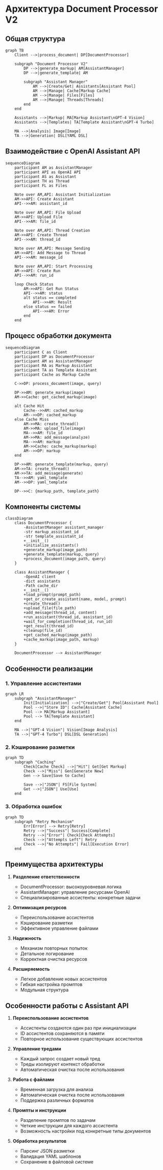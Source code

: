 # Архитектура Document Processor V2

## Общая структура

```mermaid
graph TB
    Client -->|process_document| DP[DocumentProcessor]
    
    subgraph "Document Processor V2"
        DP -->|generate_markup| AM[AssistantManager]
        DP -->|generate_template| AM
        
        subgraph "Assistant Manager"
            AM -->|Create/Get| Assistants[Assistant Pool]
            AM -->|Manage| Cache[Markup Cache]
            AM -->|Manage| Files[Files]
            AM -->|Manage| Threads[Threads]
        end
    end
    
    Assistants -->|Markup| MA[Markup Assistant\nGPT-4 Vision]
    Assistants -->|Templates| TA[Template Assistant\nGPT-4 Turbo]
    
    MA -->|Analysis| Image[Image]
    TA -->|Generation| DSL[YAML DSL]
```

## Взаимодействие с OpenAI Assistant API

```mermaid
sequenceDiagram
    participant AM as AssistantManager
    participant API as OpenAI API
    participant AS as Assistant
    participant TH as Thread
    participant FL as Files

    Note over AM,API: Assistant Initialization
    AM->>API: Create Assistant
    API-->>AM: assistant_id
    
    Note over AM,API: File Upload
    AM->>API: Upload File
    API-->>AM: file_id
    
    Note over AM,API: Thread Creation
    AM->>API: Create Thread
    API-->>AM: thread_id
    
    Note over AM,API: Message Sending
    AM->>API: Add Message to Thread
    API-->>AM: message_id
    
    Note over AM,API: Start Processing
    AM->>API: Create Run
    API-->>AM: run_id
    
    loop Check Status
        AM->>API: Get Run Status
        API-->>AM: status
        alt status == completed
            API-->>AM: Result
        else status == failed
            API-->>AM: Error
        end
    end
```

## Процесс обработки документа

```mermaid
sequenceDiagram
    participant C as Client
    participant DP as DocumentProcessor
    participant AM as AssistantManager
    participant MA as Markup Assistant
    participant TA as Template Assistant
    participant Cache as Markup Cache

    C->>DP: process_document(image, query)
    
    DP->>AM: generate_markup(image)
    AM->>Cache: get_cached_markup(image)
    
    alt Cache Hit
        Cache-->>AM: cached_markup
        AM-->>DP: cached_markup
    else Cache Miss
        AM->>MA: create_thread()
        AM->>MA: upload_file(image)
        MA-->>AM: file_id
        AM->>MA: add_message(analyze)
        MA-->>AM: markup
        AM->>Cache: cache_markup(markup)
        AM-->>DP: markup
    end
    
    DP->>AM: generate_template(markup, query)
    AM->>TA: create_thread()
    AM->>TA: add_message(generate)
    TA-->>AM: yaml_template
    AM-->>DP: yaml_template
    
    DP-->>C: {markup_path, template_path}
```

## Компоненты системы

```mermaid
classDiagram
    class DocumentProcessor {
        -AssistantManager assistant_manager
        -str markup_assistant_id
        -str template_assistant_id
        +__init__()
        +initialize_assistants()
        +generate_markup(image_path)
        +generate_template(markup, query)
        +process_document(image_path, query)
    }
    
    class AssistantManager {
        -OpenAI client
        -dict assistants
        -Path cache_dir
        +__init__()
        +load_prompt(prompt_path)
        +get_or_create_assistant(name, model, prompt)
        +create_thread()
        +upload_file(file_path)
        +add_message(thread_id, content)
        +run_assistant(thread_id, assistant_id)
        +wait_for_completion(thread_id, run_id)
        +get_result(thread_id)
        +cleanup(file_id)
        +get_cached_markup(image_path)
        +cache_markup(image_path, markup)
    }
    
    DocumentProcessor --> AssistantManager
```

## Особенности реализации

### 1. Управление ассистентами
```mermaid
graph LR
    subgraph "AssistantManager"
        Init[Initialization] -->|"Create/Get"| Pool[Assistant Pool]
        Pool -->|"Store ID"| Cache[Assistant Cache]
        Pool --> MA[Markup Assistant]
        Pool --> TA[Template Assistant]
    end
    
    MA -->|"GPT-4 Vision"| Vision[Image Analysis]
    TA -->|"GPT-4 Turbo"| DSL[DSL Generation]
```

### 2. Кэширование разметки
```mermaid
graph TD
    subgraph "Caching"
        Check[Cache Check] -->|"Hit"| Get[Get Markup]
        Check -->|"Miss"| Gen[Generate New]
        Gen --> Save[Save to Cache]
        
        Save -->|"JSON"| FS[File System]
        Get -->|"JSON"| Use[Use]
    end
```

### 3. Обработка ошибок
```mermaid
graph TD
    subgraph "Retry Mechanism"
        Err[Error] --> Retry[Retry]
        Retry -->|"Success"| Success[Complete]
        Retry -->|"Error"| Check[Check Attempts]
        Check -->|"Attempts Left"| Retry
        Check -->|"No Attempts"| Fail[Execution Error]
    end
```

## Преимущества архитектуры

1. **Разделение ответственности**
   - DocumentProcessor: высокоуровневая логика
   - AssistantManager: управление ресурсами OpenAI
   - Специализированные ассистенты: конкретные задачи

2. **Оптимизация ресурсов**
   - Переиспользование ассистентов
   - Кэширование разметки
   - Эффективное управление файлами

3. **Надежность**
   - Механизм повторных попыток
   - Детальное логирование
   - Корректная очистка ресурсов

4. **Расширяемость**
   - Легкое добавление новых ассистентов
   - Гибкая настройка промптов
   - Модульная структура

## Особенности работы с Assistant API

1. **Переиспользование ассистентов**
   - Ассистенты создаются один раз при инициализации
   - ID ассистентов сохраняются в памяти
   - Повторное использование существующих ассистентов

2. **Управление тредами**
   - Каждый запрос создает новый тред
   - Треды изолируют контекст обработки
   - Автоматическая очистка после использования

3. **Работа с файлами**
   - Временная загрузка для анализа
   - Автоматическая очистка после использования
   - Поддержка различных форматов

4. **Промпты и инструкции**
   - Разделение промптов по задачам
   - Четкие инструкции для каждого ассистента
   - Возможность настройки под конкретные типы документов

5. **Обработка результатов**
   - Парсинг JSON разметки
   - Валидация YAML шаблонов
   - Сохранение в файловой системе

